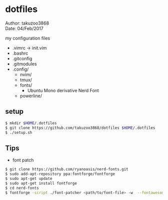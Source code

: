 # dotfiles
Author: takuzoo3868  
Date: 04/Feb/2017  

my configuration files
- .vimrc -> init.vim
- .bashrc
- .gitconfig
- .gitmodules
- .config/
  - nvim/
  - tmux/
  - fonts/
    - Ubuntu Mono derivative Nerd Font
  - powerline/

## setup
```bash  
$ mkdir $HOME/.dotfiles
$ git clone https://github.com/takuzoo3868/dotfiles $HOME/.dotfiles
$ ./setup.sh
```

## Tips
- font patch
```bash
$ git clone https://github.com/ryanoasis/nerd-fonts.git
$ sudo add-apt-repository ppa:fontforge/fontforge
$ sudo apt-get update
$ sudo apt-get install fontforge
$ cd nerd-fonts
$ fontforge -script ./font-patcher <path/to/font-file> -w  --fontawesome --fontawesomeextension --fontlinux  --octicons --powersymbols --pomicons
```

